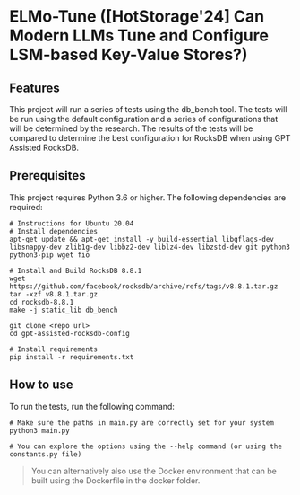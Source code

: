 # ELMo-Tune ([HotStorage'24] Can Modern LLMs Tune and Configure LSM-based Key-Value Stores?)

## Features
This project will run a series of tests using the db_bench tool.  The tests will be run using the default configuration and a series of configurations that will be determined by the research.  The results of the tests will be compared to determine the best configuration for RocksDB when using GPT Assisted RocksDB.

## Prerequisites
This project requires Python 3.6 or higher.  The following dependencies are required:
```
# Instructions for Ubuntu 20.04
# Install dependencies
apt-get update && apt-get install -y build-essential libgflags-dev libsnappy-dev zlib1g-dev libbz2-dev liblz4-dev libzstd-dev git python3 python3-pip wget fio 

# Install and Build RocksDB 8.8.1
wget https://github.com/facebook/rocksdb/archive/refs/tags/v8.8.1.tar.gz
tar -xzf v8.8.1.tar.gz
cd rocksdb-8.8.1
make -j static_lib db_bench

git clone <repo url>
cd gpt-assisted-rocksdb-config

# Install requirements
pip install -r requirements.txt
```

## How to use
To run the tests, run the following command:
```
# Make sure the paths in main.py are correctly set for your system
python3 main.py

# You can explore the options using the --help command (or using the constants.py file)
```

> You can alternatively also use the Docker environment that can be built using the Dockerfile in the docker folder. 
